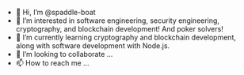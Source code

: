 - 👋 Hi, I’m @spaddle-boat
- 👀 I’m interested in software engineering, security engineering, cryptography, and blockchain development! And poker solvers!
- 🌱 I’m currently learning cryptography and blockchain development, along with software development with Node.js.
- 💞️ I’m looking to collaborate ...
- 📫 How to reach me ...

<!---
spaddle-boat/spaddle-boat is a ✨ special ✨ repository because its `README.md` (this file) appears on your GitHub profile.
You can click the Preview link to take a look at your changes.
--->
